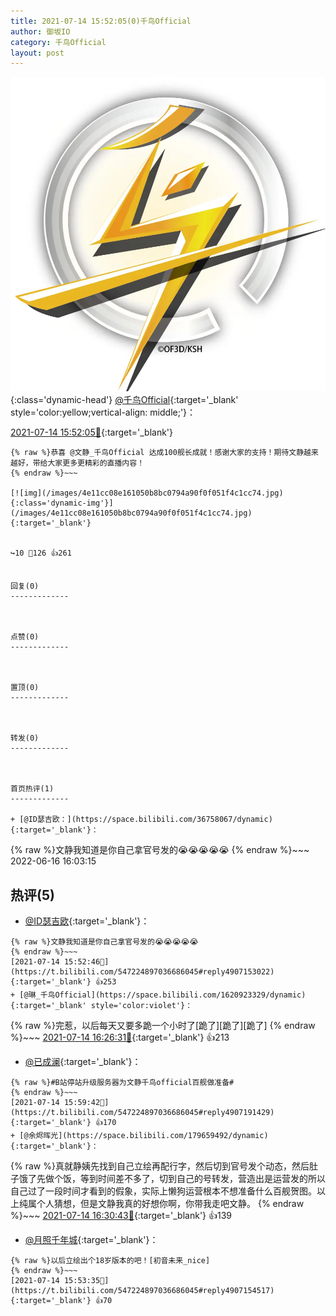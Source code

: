 ```yaml
---
title: 2021-07-14 15:52:05(0)千鸟Official
author: 御坂IO
category: 千鸟Official
layout: post
---
```


![img](/images/d7235309f85c0e1aec9d4ca9b6be983202228f8e.jpg){:class='dynamic-head'}
[@千鸟Official](https://space.bilibili.com/553771121/dynamic){:target='_blank' style='color:yellow;vertical-align: middle;'}：

[2021-07-14 15:52:05🔗](https://t.bilibili.com/547224897036686045){:target='_blank'}

~~~
{% raw %}恭喜 @文静_千鸟Official 达成100舰长成就！感谢大家的支持！期待文静越来越好，带给大家更多更精彩的直播内容！ 
{% endraw %}~~~

[![img](/images/4e11cc08e161050b8bc0794a90f0f051f4c1cc74.jpg){:class='dynamic-img'}](/images/4e11cc08e161050b8bc0794a90f0f051f4c1cc74.jpg){:target='_blank'}


↪️10 💬126 👍261


回复(0)
-------------



点赞(0)
-------------



置顶(0)
-------------



转发(0)
-------------



首页热评(1)
-------------

+ [@ID瑟吉欧：](https://space.bilibili.com/36758067/dynamic){:target='_blank'}：
~~~
{% raw %}文静我知道是你自己拿官号发的😭😭😭😭😭
{% endraw %}~~~
2022-06-16 16:03:15


热评(5)
-------------

+ [@ID瑟吉欧](https://space.bilibili.com/36758067/dynamic){:target='_blank'}：
~~~
{% raw %}文静我知道是你自己拿官号发的😭😭😭😭😭
{% endraw %}~~~
[2021-07-14 15:52:46🔗](https://t.bilibili.com/547224897036686045#reply4907153022){:target='_blank'} 👍253
+ [@琳_千鸟Official](https://space.bilibili.com/1620923329/dynamic){:target='_blank' style='color:violet'}：
~~~
{% raw %}完惹，以后每天又要多跪一个小时了[跪了][跪了][跪了]
{% endraw %}~~~
[2021-07-14 16:26:31🔗](https://t.bilibili.com/547224897036686045#reply4907340999){:target='_blank'} 👍213
+ [@已成澜](https://space.bilibili.com/8316679/dynamic){:target='_blank'}：
~~~
{% raw %}#B站停站升级服务器为文静千鸟official百舰做准备#
{% endraw %}~~~
[2021-07-14 15:59:42🔗](https://t.bilibili.com/547224897036686045#reply4907191429){:target='_blank'} 👍170
+ [@余烬晖光](https://space.bilibili.com/179659492/dynamic){:target='_blank'}：
~~~
{% raw %}真就静姨先找到自己立绘再配行字，然后切到官号发个动态，然后肚子饿了先做个饭，等到时间差不多了，切到自己的号转发，营造出是运营发的所以自己过了一段时间才看到的假象，实际上懒狗运营根本不想准备什么百舰贺图。以上纯属个人猜想，但是文静我真的好想你啊，你带我走吧文静。
{% endraw %}~~~
[2021-07-14 16:30:43🔗](https://t.bilibili.com/547224897036686045#reply4907367420){:target='_blank'} 👍139
+ [@月照千年城](https://space.bilibili.com/2878661/dynamic){:target='_blank'}：
~~~
{% raw %}以后立绘出个18岁版本的吧！[初音未来_nice]
{% endraw %}~~~
[2021-07-14 15:53:35🔗](https://t.bilibili.com/547224897036686045#reply4907154517){:target='_blank'} 👍70


